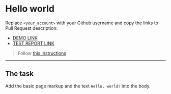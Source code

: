 # Hello world
Replace `<your_account>` with your Github username and copy the links to Pull Request description:
- [DEMO LINK](https://ShevchyshynRoman.github.io/layout_hello-world/)
- [TEST REPORT LINK](https://ShevchyshynRoman.github.io/layout_hello-world/report/html_report/)

> Follow [this instructions](https://mate-academy.github.io/layout_task-guideline/#how-to-solve-the-layout-tasks-on-github)
___

## The task
Add the basic page markup and the text `Hello, world!` into the body.
